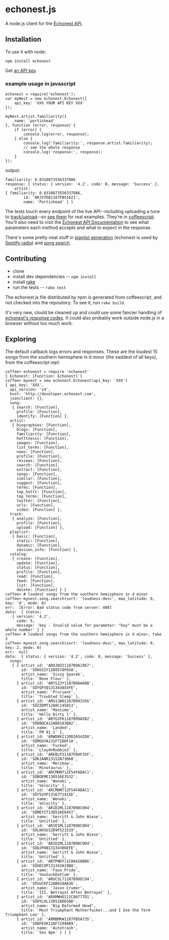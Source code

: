 echonest.js
=============

A node.js client for the [Echonest API](http://developer.echonest.com/docs/v4/).

Installation
------------

To use it with node:

    npm install echonest

Get [an API key](http://developer.echonest.com/docs/v4/#keys).

### example usage in javascript

    echonest = require('echonest');
    var myNest = new echonest.Echonest({
        api_key: 'XXX YOUR API KEY XXX'
    });

    myNest.artist.familiarity({
        name: 'portishead'
    }, function (error, response) {
        if (error) {
            console.log(error, response);
        } else {
            console.log('familiarity:', response.artist.familiarity);
            // see the whole response
            console.log('response:', response);
        }
    });

output:

    familiarity: 0.8310873556337086
    response: { status: { version: '4.2', code: 0, message: 'Success' },
        artist: 
    { familiarity: 0.8310873556337086,
            id: 'ARJVTD81187FB51621',
            name: 'Portishead' } }

The tests touch every endpoint of the live API--including uploading a tune to [track/upload](http://developer.echonest.com/docs/v4/track.html#upload)--so [see them](https://github.com/badamson/node-echonest/tree/master/test/v4) for real examples. They're in [coffeescript](http://coffeescript.org/). You'll also need to visit the [Echonest API Documentation](http://developer.echonest.com/docs/v4) to see what parameters each method accepts and what to expect in the response.

There's some pretty neat stuff in [playlist generation](http://developer.echonest.com/docs/v4/playlist.html#static) (echonest is used by [Spotify radio](http://venturebeat.com/2011/12/16/echo-nest-spotify/)) and [song search](http://developer.echonest.com/docs/v4/song.html#search).

Contributing
------------

* clone
* install dev dependencies -- `npm install`
* install [rake](http://rubygems.org/gems/rake)
* run the tests -- `rake test`

The echonest.js file distributed by npm is generated from coffeescript, and not checked into the repository. To see it, run `rake build`.

It's very new, clould be cleaned up and could use some fancier handling of [echonest's response codes](http://developer.echonest.com/docs/v4/index.html#response-codes). It could also probably work outside node.js in a browser without too much work.

Exploring
---------

The default callback logs errors and responses. These are the loudest 15 songs from the southern hemisphere in d minor (the saddest of all keys), from the coffeescript repl:

    coffee> echonest = require 'echonest'
    { Echonest: [Function: Echonest] }
    coffee> mynest = new echonest.Echonest(api_key: 'XXX')
    { api_key: 'XXX',
      api_version: 'v4',
      host: 'http://developer.echonest.com',
      jsonclient: {},
      song:
       { search: [Function],
         profile: [Function],
         identify: [Function] },
      artist:
       { biographies: [Function],
         blogs: [Function],
         familiarity: [Function],
         hotttnesss: [Function],
         images: [Function],
         list_terms: [Function],
         news: [Function],
         profile: [Function],
         reviews: [Function],
         search: [Function],
         extract: [Function],
         songs: [Function],
         similar: [Function],
         suggest: [Function],
         terms: [Function],
         top_hottt: [Function],
         top_terms: [Function],
         twitter: [Function],
         urls: [Function],
         video: [Function] },
      track:
       { analyze: [Function],
         profile: [Function],
         upload: [Function] },
      playlist:
       { basic: [Function],
         static: [Function],
         dynamic: [Function],
         session_info: [Function] },
      catalog:
       { create: [Function],
         update: [Function],
         status: [Function],
         profile: [Function],
         read: [Function],
         feed: [Function],
         list: [Function],
         delete: [Function] } }
    coffee> # loudest songs from the southern hemisphere in d minor
    coffee> mynest.song.search(sort: 'loudness-desc', max_latitude: 0, key: 'd', mode: 0) 
    err:  [Error: Bad status code from server: 400]
    data:  { status:
       { version: '4.2',
         code: 5,
         message: 'key - Invalid value for parameter: "key" must be a whole number' } }
    coffee> # loudest songs from the southern hemisphere in d minor, take 2
    coffee> mynest.song.search(sort: 'loudness-desc', max_latitude: 0, key: 2, mode: 0)
    err:  null
    data:  { status: { version: '4.2', code: 0, message: 'Success' },
      songs:
       [ { artist_id: 'AROJN321187B9A1967',
           id: 'SOHSSIY12D8578F65A',
           artist_name: 'Sissy Spacek',
           title: 'Bone Flour' },
         { artist_id: 'ARYSZJY1187B9AA68B',
           id: 'SOYQFVQ131343A55FE',
           artist_name: 'Prurient',
           title: 'Troubled Sleep' },
         { artist_id: 'ARG1JWO1187B993356',
           id: 'SOZZDMT12A8C145013',
           artist_name: 'Massimo',
           title: 'Hello Dirty 1' },
         { artist_id: 'ARTG2FK1187B99A5B2',
           id: 'SODBQCA12AB0183BA2',
           artist_name: 'Landed',
           title: 'FM 91.1' },
         { artist_id: 'ARWDKKI130D26542D8',
           id: 'SOMGUYA131F71D6F1A',
           artist_name: 'Fucked',
           title: 'Lloyd+Robbie3' },
         { artist_id: 'AREBLP31187FB4F35F',
           id: 'SOKJANR13152A73068',
           artist_name: 'Merzbow',
           title: 'Minotaurus' },
         { artist_id: 'ARCMHNT12F54FADAC1',
           id: 'SOBOEME130516E3532',
           artist_name: 'Wenaki',
           title: 'Velocity' },
         { artist_id: 'ARCMHNT12F54FADAC1',
           id: 'SOYSVXP1316771415E',
           artist_name: 'Wenaki',
           title: 'Velocity' },
         { artist_id: 'AR1D1ML1187B98C004',
           id: 'SOMEYIT130516E0457',
           artist_name: 'Gerritt & John Wiese',
           title: 'Untitled' },
         { artist_id: 'AR1D1ML1187B98C004',
           id: 'SOLNVGU12D9F521519',
           artist_name: 'Gerritt & John Wiese',
           title: 'Untitled' },
         { artist_id: 'AR1D1ML1187B98C004',
           id: 'SOQJPAN13134386EFE',
           artist_name: 'Gerritt & John Wiese',
           title: 'Untitled' },
         { artist_id: 'ARTPWDY11C8A416B06',
           id: 'SOUECOP131343A19BA',
           artist_name: 'Faux Pride',
           title: 'YouSuckDotCom' },
         { artist_id: 'ARUCSL71187B98EC94',
           id: 'SOSUCKF12AB018AA36',
           artist_name: 'Jason Crumer',
           title: 'III. Betrayal After Betrayal' },
         { artist_id: 'ARXMWHU122C86777D1',
           id: 'SOOYLHL130516DD3AD',
           artist_name: 'Big Deformed Head',
           title: 'Most Triumphant Motherfucker...and I Use the Term Triumphant Loo' },
         { artist_id: 'ARMBMKW1187FB5A735',
           id: 'SOBFKVK12AF7299AB9',
           artist_name: 'Autotrash',
           title: 'Sex Ape' } ] }
